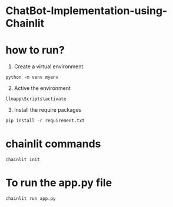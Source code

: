 # ChatBot-Implementation-using-Chainlit



# how to run?

1. Create a virtual environment 

```python -m venv myenv```

2. Active the environment 

```llmapp\Scripts\activate```

3. Install the require packages 

```pip install -r requirement.txt```


# chainlit commands  

```chainlit init```

# To run the app.py file
```chainlit run app.py```






